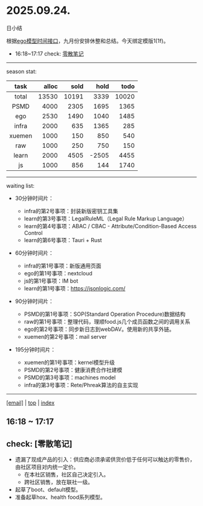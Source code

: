 # 2025.09.24.
日小结

<a id="top"></a>
根据[ego模型时间接口](https://gitee.com/hyg/blog/blob/master/timeflow.md)，九月份安排休整和总结。今天绑定模版1(1f)。

<a id="index"></a>
- 16:18~17:17	check: [零散笔记](#20250924161800)

---
season stat:

| task | alloc | sold | hold | todo |
| :---: | ---: | ---: | ---: | ---: |
| total | 13530 | 10191 | 3339 | 10020 |
| PSMD | 4000 | 2305 | 1695 | 1365 |
| ego | 2530 | 1490 | 1040 | 1485 |
| infra | 2000 | 635 | 1365 | 285 |
| xuemen | 1000 | 150 | 850 | 540 |
| raw | 1000 | 250 | 750 | 150 |
| learn | 2000 | 4505 | -2505 | 4455 |
| js | 1000 | 856 | 144 | 1740 |

---
waiting list:


- 30分钟时间片：
  - infra的第2号事项：封装新版密钥工具集
  - learn的第3号事项：LegalRuleML（Legal Rule Markup Language）
  - learn的第4号事项：ABAC / CBAC - Attribute/Condition-Based Access Control
  - learn的第6号事项：Tauri + Rust

- 60分钟时间片：
  - infra的第1号事项：新版通用页面
  - ego的第1号事项：nextcloud
  - js的第1号事项：IM bot
  - learn的第1号事项：https://jsonlogic.com/

- 90分钟时间片：
  - PSMD的第1号事项：SOP(Standard Operation Procedure)数据结构
  - raw的第1号事项：整理代码，理顺food.js几个成员函数之间的调用关系
  - ego的第2号事项：同步新日志到webDAV。使用新的共享外链。
  - xuemen的第2号事项：mail server

- 195分钟时间片：
  - xuemen的第1号事项：kernel模型升级
  - PSMD的第2号事项：健康消费合作社建模
  - PSMD的第3号事项：machines model
  - infra的第3号事项：Rete/Phreak算法的自主实现

---
<a href="mailto:huangyg@mars22.com?subject=关于2025.09.24.[无名任务]任务&body=日期: 2025.09.24.%0D%0A序号: 5%0D%0A手稿:../../draft/2025/20250924.01.md%0D%0A---请勿修改邮件主题及以上内容 从下一行开始写您的想法---%0D%0A">[email]</a> | [top](#top) | [index](#index)
<a id="20250924161800"></a>
## 16:18 ~ 17:17
## check: [零散笔记]

- 遗漏了现成产品的引入：供应商必须承诺供货价低于任何可以触达的零售价，由社区项目对内统一定价。
	- 在本社区销售，社区自己决定引入。
	- 跨社区销售，放在联社一级。
- 起草了boot、default模型。
- 准备起草hox、health food系列模型。
